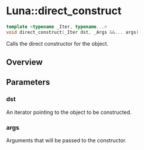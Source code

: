 # Luna::direct_construct

```c++
template <typename _Iter, typename...>
void direct_construct(_Iter dst, _Args &&... args)
```

Calls the direct constructor for the object. 

## Overview


## Parameters
### dst
An iterator pointing to the object to be constructed. 

### args
Arguments that will be passed to the constructor. 

